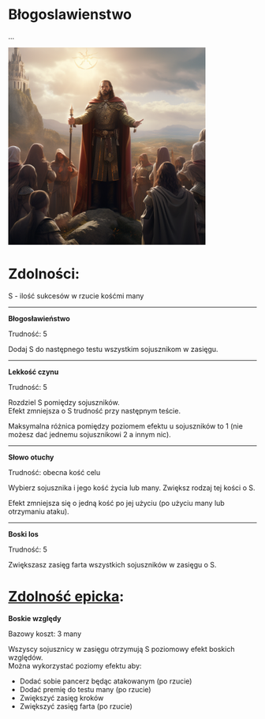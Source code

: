 # Błogoslawienstwo

...

<img src="imgs/blogoslawienstwo.png" width="400">

# Zdolności:

S - ilość sukcesów w rzucie kośćmi many

___

**Błogosławieństwo**

Trudność: 5

Dodaj S do następnego testu wszystkim sojusznikom w zasięgu.

___

**Lekkość czynu**

Trudność: 5

Rozdziel S pomiędzy sojuszników.\
Efekt zmniejsza o S trudność przy następnym teście.

Maksymalna różnica pomiędzy poziomem efektu u sojuszników to 1 (nie możesz dać jednemu sojusznikowi 2 a innym nic).

___

**Słowo otuchy**

Trudność: obecna kość celu

Wybierz sojusznika i jego kość życia lub many. Zwiększ rodzaj tej kości o S.

Efekt zmniejsza się o jedną kość po jej użyciu (po użyciu many lub otrzymaniu ataku).

___

**Boski los**

Trudność: 5

Zwiększasz zasięg farta wszystkich sojuszników w zasięgu o S.

# [Zdolność epicka](/docs/zdolnosc-epicka.md):

**Boskie względy**

Bazowy koszt: 3 many

Wszyscy sojusznicy w zasięgu otrzymują S poziomowy efekt boskich względów.\
Można wykorzystać poziomy efektu aby:

* Dodać sobie pancerz będąc atakowanym (po rzucie)
* Dodać premię do testu many (po rzucie)
* Zwiększyć zasięg kroków
* Zwiększyć zasięg farta (po rzucie)
